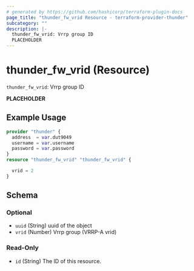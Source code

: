 ```yaml
---
# generated by https://github.com/hashicorp/terraform-plugin-docs
page_title: "thunder_fw_vrid Resource - terraform-provider-thunder"
subcategory: ""
description: |-
  thunder_fw_vrid: Vrrp group ID
  PLACEHOLDER
---
```


# thunder_fw_vrid (Resource)

`thunder_fw_vrid`: Vrrp group ID

__PLACEHOLDER__

## Example Usage

```terraform
provider "thunder" {
  address  = var.dut9049
  username = var.username
  password = var.password
}
resource "thunder_fw_vrid" "thunder_fw_vrid" {

  vrid = 2
}
```

<!-- schema generated by tfplugindocs -->
## Schema

### Optional

- `uuid` (String) uuid of the object
- `vrid` (Number) Vrrp group (VRRP-A vrid)

### Read-Only

- `id` (String) The ID of this resource.


